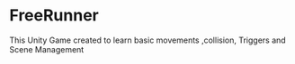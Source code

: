 # FreeRunner
 This Unity Game created to learn basic movements ,collision, Triggers and Scene Management 
